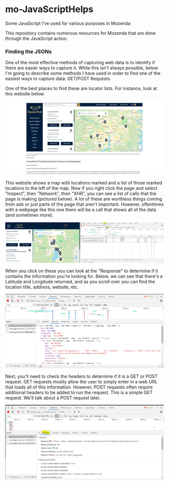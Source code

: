 # mo-JavaScriptHelps
Some JavaScript I've used for various purposes in Mozenda

This repository contains numerous resources for Mozenda that are done through the JavaScript action.

### Finding the JSONs

One of the most effective methods of capturing web data is to identify if there are easier ways to capture it. While this isn't always possible, below I'm going to describe some methods I have used in order to find one of the easiest ways to capture data: GET/POST Requests.

One of the best places to find these are locator lists. For instance, look at this website below.

<img src="GETPOST Example/CosmoProfWebpage.png" alt="Cosmo Prof Webpage" />

This website shows a map with locations marked and a list of those marked locations to the left of the map. Now if you right click the page and select "Inspect", then "Network", then "XHR", you can see a list of calls that the page is making (pictured below). A lot of these are worthless things coming from ads or just parts of the page that aren't important. However, oftentimes with a webpage like this one there will be a call that shows all of the data (and sometimes more).

<img src="GETPOST Example/CosmoProfInspect.png" alt="Cosmo Prof Inspect" />

When you click on these you can look at the "Response" to determine if it contains the information you're looking for. Below, we can see that there's a Latitude and Longitude returned, and as you scroll over you can find the location title, address, website, etc.

<img src="GETPOST Example/CosmoProfCall.png" alt="Cosmo Prof Response" />

Next, you'll need to check the headers to determine if it is a GET or POST request. GET requests mostly allow the user to simply enter in a web URL that loads all of this information. However, POST requests often require additional headers to be added to run the request. This is a simple GET request. We'll talk about a POST request later.

<img src="GETPOST Example/CosmoProfHeaders.png" alt="Cosmo Prof Headers" />
